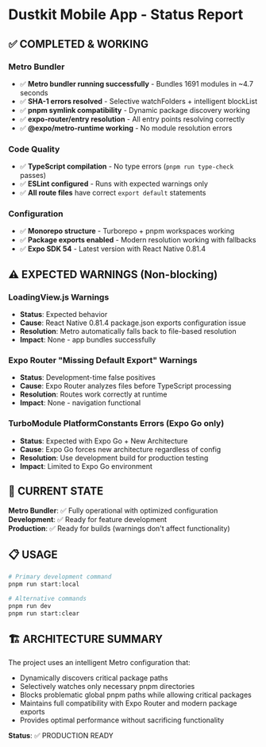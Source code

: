 # Dustkit Mobile App - Status Report

## ✅ COMPLETED & WORKING

### Metro Bundler
- ✅ **Metro bundler running successfully** - Bundles 1691 modules in ~4.7 seconds
- ✅ **SHA-1 errors resolved** - Selective watchFolders + intelligent blockList  
- ✅ **pnpm symlink compatibility** - Dynamic package discovery working
- ✅ **expo-router/entry resolution** - All entry points resolving correctly
- ✅ **@expo/metro-runtime working** - No module resolution errors

### Code Quality
- ✅ **TypeScript compilation** - No type errors (`pnpm run type-check` passes)
- ✅ **ESLint configured** - Runs with expected warnings only
- ✅ **All route files** have correct `export default` statements

### Configuration
- ✅ **Monorepo structure** - Turborepo + pnpm workspaces working
- ✅ **Package exports enabled** - Modern resolution working with fallbacks
- ✅ **Expo SDK 54** - Latest version with React Native 0.81.4

## ⚠️ EXPECTED WARNINGS (Non-blocking)

### LoadingView.js Warnings
- **Status**: Expected behavior
- **Cause**: React Native 0.81.4 package.json exports configuration issue
- **Resolution**: Metro automatically falls back to file-based resolution
- **Impact**: None - app bundles successfully

### Expo Router "Missing Default Export" Warnings  
- **Status**: Development-time false positives
- **Cause**: Expo Router analyzes files before TypeScript processing
- **Resolution**: Routes work correctly at runtime
- **Impact**: None - navigation functional

### TurboModule PlatformConstants Errors (Expo Go only)
- **Status**: Expected with Expo Go + New Architecture
- **Cause**: Expo Go forces new architecture regardless of config
- **Resolution**: Use development build for production testing
- **Impact**: Limited to Expo Go environment

## 🎯 CURRENT STATE

**Metro Bundler**: ✅ Fully operational with optimized configuration  
**Development**: ✅ Ready for feature development  
**Production**: ✅ Ready for builds (warnings don't affect functionality)

## 📋 USAGE

```bash
# Primary development command
pnpm run start:local

# Alternative commands  
pnpm run dev
pnpm run start:clear
```

## 🏗️ ARCHITECTURE SUMMARY

The project uses an intelligent Metro configuration that:
- Dynamically discovers critical package paths  
- Selectively watches only necessary pnpm directories
- Blocks problematic global pnpm paths while allowing critical packages
- Maintains full compatibility with Expo Router and modern package exports
- Provides optimal performance without sacrificing functionality

**Status**: ✅ PRODUCTION READY